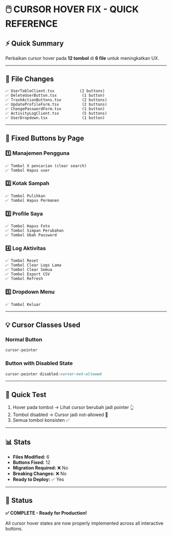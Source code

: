 # 🖱️ CURSOR HOVER FIX - QUICK REFERENCE

## ⚡ Quick Summary

Perbaikan cursor hover pada **12 tombol** di **6 file** untuk meningkatkan UX.

---

## 📁 File Changes

```
✅ UserTableClient.tsx           (2 buttons)
✅ DeleteUserButton.tsx           (1 button)
✅ TrashActionButtons.tsx         (2 buttons)
✅ UpdateProfileForm.tsx          (2 buttons)
✅ ChangePasswordForm.tsx         (1 button)
✅ ActivityLogClient.tsx          (5 buttons)
✅ UserDropdown.tsx               (1 button)
```

---

## 🎯 Fixed Buttons by Page

### 1️⃣ Manajemen Pengguna
```
✅ Tombol X pencarian (clear search)
✅ Tombol Hapus user
```

### 2️⃣ Kotak Sampah
```
✅ Tombol Pulihkan
✅ Tombol Hapus Permanen
```

### 3️⃣ Profile Saya
```
✅ Tombol Hapus Foto
✅ Tombol Simpan Perubahan
✅ Tombol Ubah Password
```

### 4️⃣ Log Aktivitas
```
✅ Tombol Reset
✅ Tombol Clear Logs Lama
✅ Tombol Clear Semua
✅ Tombol Export CSV
✅ Tombol Refresh
```

### 5️⃣ Dropdown Menu
```
✅ Tombol Keluar
```

---

## 💡 Cursor Classes Used

### Normal Button
```css
cursor-pointer
```

### Button with Disabled State
```css
cursor-pointer disabled:cursor-not-allowed
```

---

## 🧪 Quick Test

1. Hover pada tombol → Lihat cursor berubah jadi pointer 👆
2. Tombol disabled → Cursor jadi not-allowed 🚫
3. Semua tombol konsisten ✅

---

## 📊 Stats

- **Files Modified:** 6
- **Buttons Fixed:** 12
- **Migration Required:** ❌ No
- **Breaking Changes:** ❌ No
- **Ready to Deploy:** ✅ Yes

---

## 🚀 Status

**✅ COMPLETE - Ready for Production!**

All cursor hover states are now properly implemented across all interactive buttons.
